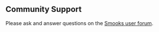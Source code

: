 ## Community Support

Please ask and answer questions on the [Smooks user forum](https://groups.google.com/g/smooks-user).